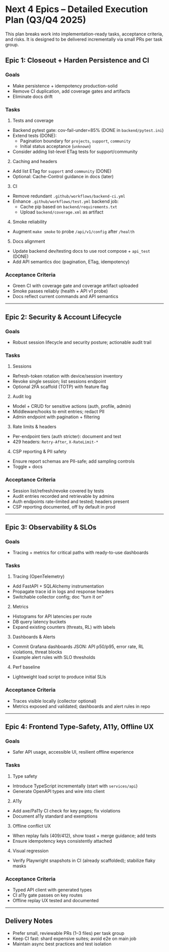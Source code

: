 # Next 4 Epics – Detailed Execution Plan (Q3/Q4 2025)

This plan breaks work into implementation-ready tasks, acceptance criteria, and risks. It is designed to be delivered incrementally via small PRs per task group.

## Epic 1: Closeout + Harden Persistence and CI

### Goals
- Make persistence + idempotency production-solid
- Remove CI duplication, add coverage gates and artifacts
- Eliminate docs drift

### Tasks
1) Tests and coverage
- Backend pytest gate: cov-fail-under=85% (DONE in `backend/pytest.ini`)
- Extend tests (DONE):
  - Pagination boundary for `projects`, `support`, `community`
  - Initial status acceptance (`unknown`)
- Consider adding list-level ETag tests for support/community

2) Caching and headers
- Add list ETag for `support` and `community` (DONE)
- Optional: Cache-Control guidance in docs (later)

3) CI
- Remove redundant `.github/workflows/backend-ci.yml`
- Enhance `.github/workflows/test.yml` backend job:
  - Cache pip based on `backend/requirements.txt`
  - Upload `backend/coverage.xml` as artifact

4) Smoke reliability
- Augment `make smoke` to probe `/api/v1/config` after `/health`

5) Docs alignment
- Update backend dev/testing docs to use root compose + `api_test` (DONE)
- Add API semantics doc (pagination, ETag, idempotency)

### Acceptance Criteria
- Green CI with coverage gate and coverage artifact uploaded
- Smoke passes reliably (health + API v1 probe)
- Docs reflect current commands and API semantics

---

## Epic 2: Security & Account Lifecycle

### Goals
- Robust session lifecycle and security posture; actionable audit trail

### Tasks
1) Sessions
- Refresh-token rotation with device/session inventory
- Revoke single session; list sessions endpoint
- Optional 2FA scaffold (TOTP) with feature flag

2) Audit log
- Model + CRUD for sensitive actions (auth, profile, admin)
- Middleware/hooks to emit entries; redact PII
- Admin endpoint with pagination + filtering

3) Rate limits & headers
- Per-endpoint tiers (auth stricter): document and test
- 429 headers: `Retry-After`, `X-RateLimit-*`

4) CSP reporting & PII safety
- Ensure report schemas are PII-safe; add sampling controls
- Toggle + docs

### Acceptance Criteria
- Session list/refresh/revoke covered by tests
- Audit entries recorded and retrievable by admins
- Auth endpoints rate-limited and tested; headers present
- CSP reporting documented, off by default in prod

---

## Epic 3: Observability & SLOs

### Goals
- Tracing + metrics for critical paths with ready-to-use dashboards

### Tasks
1) Tracing (OpenTelemetry)
- Add FastAPI + SQLAlchemy instrumentation
- Propagate trace id in logs and response headers
- Switchable collector config; doc “turn it on”

2) Metrics
- Histograms for API latencies per route
- DB query latency buckets
- Expand existing counters (threats, RL) with labels

3) Dashboards & Alerts
- Commit Grafana dashboards JSON: API p50/p95, error rate, RL violations, threat blocks
- Example alert rules with SLO thresholds

4) Perf baseline
- Lightweight load script to produce initial SLIs

### Acceptance Criteria
- Traces visible locally (collector optional)
- Metrics exposed and validated; dashboards and alert rules in repo

---

## Epic 4: Frontend Type-Safety, A11y, Offline UX

### Goals
- Safer API usage, accessible UI, resilient offline experience

### Tasks
1) Type safety
- Introduce TypeScript incrementally (start with `services/api`)
- Generate OpenAPI types and wire into client

2) A11y
- Add axe/Pa11y CI check for key pages; fix violations
- Document a11y standard and exemptions

3) Offline conflict UX
- When replay fails (409/412), show toast + merge guidance; add tests
- Ensure idempotency keys consistently attached

4) Visual regression
- Verify Playwright snapshots in CI (already scaffolded); stabilize flaky masks

### Acceptance Criteria
- Typed API client with generated types
- CI a11y gate passes on key routes
- Offline replay UX tested and documented

---

## Delivery Notes
- Prefer small, reviewable PRs (1–3 files) per task group
- Keep CI fast: shard expensive suites; avoid e2e on main job
- Maintain async best practices and test isolation
